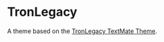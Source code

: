 # TronLegacy

A theme based on the [TronLegacy TextMate Theme](http://colorsublime.com/theme/TronLegacy).

